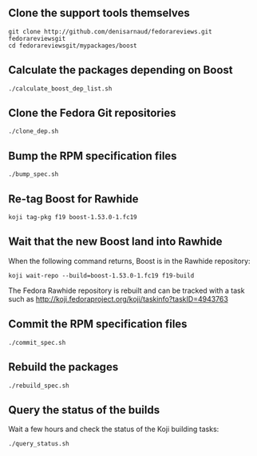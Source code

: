 
## Clone the support tools themselves ##
```shell
git clone http://github.com/denisarnaud/fedorareviews.git fedorareviewsgit
cd fedorareviewsgit/mypackages/boost
```

## Calculate the packages depending on Boost ##
```shell
./calculate_boost_dep_list.sh
```

## Clone the Fedora Git repositories ##
```shell
./clone_dep.sh
```

## Bump the RPM specification files ##
```shell
./bump_spec.sh
```

## Re-tag Boost for Rawhide ##
```shell
koji tag-pkg f19 boost-1.53.0-1.fc19
```

## Wait that the new Boost land into Rawhide ##
When the following command returns, Boost is in the Rawhide repository:
```shell
koji wait-repo --build=boost-1.53.0-1.fc19 f19-build
```
The Fedora Rawhide repository is rebuilt and can be tracked with a task
such as http://koji.fedoraproject.org/koji/taskinfo?taskID=4943763


## Commit the RPM specification files ##
```shell
./commit_spec.sh
```

## Rebuild the packages ##
```shell
./rebuild_spec.sh
```

## Query the status of the builds ##
Wait a few hours and check the status of the Koji building tasks:
```shell
./query_status.sh
```

